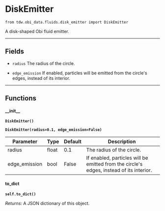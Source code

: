 # DiskEmitter

`from tdw.obi_data.fluids.disk_emitter import DiskEmitter`

A disk-shaped Obi fluid emitter.

***

## Fields

- `radius` The radius of the circle.

- `edge_emission` If enabled, particles will be emitted from the circle's edges, instead of its interior.

***

## Functions

#### \_\_init\_\_

**`DiskEmitter()`**

**`DiskEmitter(radius=0.1, edge_emission=False)`**

| Parameter | Type | Default | Description |
| --- | --- | --- | --- |
| radius |  float  | 0.1 | The radius of the circle. |
| edge_emission |  bool  | False | If enabled, particles will be emitted from the circle's edges, instead of its interior. |

#### to_dict

**`self.to_dict()`**

_Returns:_  A JSON dictionary of this object.